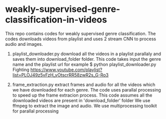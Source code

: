 # weakly-supervised-genre-classification-in-videos

This repo contains codes for weakly supervised genre classification. The codes downloads videos from playlist and uses 2 stream CNN to process audio and images.
1. playlist_downloader.py download all the videos in a playlist parallaly and saves them into download_folder folder. 
This code takes input the genre name and the playlist url
for example $ python playlist_downloader.py Fighting https://www.youtube.com/playlist?list=PLOJ49z5vFzH_vOtscrRR58zwR2s_G-Ro3

2. frame_extraction.py extract frames and audio for all the videos which we have downloaded for each genre. 
The code uses parallal processing to speed up the frame extracion process. This code assumes all the downloaded videos are present in 'download_folder' folder
We use ffmpeg to extract the image   and audio. We use multiprocessing toolkit for parallal processing

